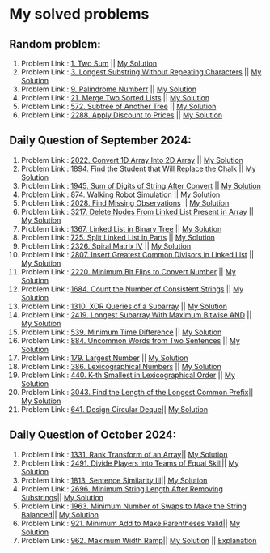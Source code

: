 
#  My solved problems

## Random problem:
1. Problem Link : [1. Two Sum](https://leetcode.com/problems/two-sum/description/) || [My Solution](https://github.com/sams52s/problem_solving/blob/main/LeetCode_problems_solution/src/javaProblemsSolution/random/TwoSum.java)
2. Problem Link : [3. Longest Substring Without Repeating Characters](https://leetcode.com/problems/longest-substring-without-repeating-characters/) || [My Solution](https://github.com/sams52s/problem_solving/blob/main/LeetCode_problems_solution/src/javaProblemsSolution/random/LongestSubstringWithoutRepeatingCharacters.java)
3. Problem Link : [9. Palindrome Numberr](https://leetcode.com/problems/palindrome-number/description/) || [My Solution](https://github.com/sams52s/problem_solving/blob/main/LeetCode_problems_solution/src/javaProblemsSolution/random/palindromeNumber.java)
4. Problem Link : [21. Merge Two Sorted Lists](https://leetcode.com/problems/merge-two-sorted-lists/description/) || [My Solution](https://github.com/sams52s/problem_solving/blob/main/LeetCode_problems_solution/src/javaProblemsSolution/random/Merge%20Two%20Sorted%20Lists.md)
5. Problem Link : [572. Subtree of Another Tree](https://leetcode.com/problems/subtree-of-another-tree/description/) || [My Solution](https://github.com/sams52s/problem_solving/blob/main/LeetCode_problems_solution/src/javaProblemsSolution/random/SubtreeOfAnotherTree.java)
6. Problem Link : [2288. Apply Discount to Prices](https://leetcode.com/problems/apply-discount-to-prices/description/) || [My Solution](https://github.com/sams52s/problem_solving/blob/main/LeetCode_problems_solution/src/javaProblemsSolution/random/DiscountToPrices.java)

## Daily Question of September 2024:
1. Problem Link : [2022. Convert 1D Array Into 2D Array](https://leetcode.com/problems/convert-1d-array-into-2d-array/description/?envType=daily-question&envId=2024-09-01) || [My Solution](https://github.com/sams52s/problem_solving/blob/main/LeetCode_problems_solution/src/javaProblemsSolution/september/convert1DArrayTo2DArray.java)
2. Problem Link : [1894. Find the Student that Will Replace the Chalk](https://leetcode.com/problems/find-the-student-that-will-replace-the-chalk/description/?envType=daily-question&envId=2024-09-02) || [My Solution](https://github.com/sams52s/problem_solving/blob/main/LeetCode_problems_solution/src/javaProblemsSolution/september/findTheStudent.java)
3. Problem Link : [1945. Sum of Digits of String After Convert](https://leetcode.com/problems/sum-of-digits-of-string-after-convert/description/?envType=daily-question&envId=2024-09-03) || [My Solution](https://github.com/sams52s/problem_solving/blob/main/LeetCode_problems_solution/src/javaProblemsSolution/september/SumOfDigitsOfStringAfterConvert.java)
4. Problem Link : [874. Walking Robot Simulation](https://leetcode.com/problems/walking-robot-simulation/?envType=daily-question&envId=2024-09-04) || [My Solution](https://github.com/sams52s/problem_solving/blob/main/LeetCode_problems_solution/src/javaProblemsSolution/september/walkingRobotSimulation.java)
5. Problem Link : [2028. Find Missing Observations](https://leetcode.com/problems/find-missing-observations/description/?envType=daily-question&envId=2024-09-05) || [My Solution](https://github.com/sams52s/problem_solving/blob/main/LeetCode_problems_solution/src/javaProblemsSolution/september/findMissingObservations.java)
6. Problem Link : [3217. Delete Nodes From Linked List Present in Array](https://leetcode.com/problems/delete-nodes-from-linked-list-present-in-array/description/?envType=daily-question&envId=2024-09-06) || [My Solution](https://github.com/sams52s/problem_solving/blob/main/LeetCode_problems_solution/src/javaProblemsSolution/september/deleteNodeFromLinkList.java)
7. Problem Link : [1367. Linked List in Binary Tree](https://leetcode.com/problems/linked-list-in-binary-tree/description/?envType=daily-question&envId=2024-09-07) || [My Solution](https://github.com/sams52s/problem_solving/blob/main/LeetCode_problems_solution/src/javaProblemsSolution/september/LinkedListinBinaryTree.java)
8. Problem Link : [725. Split Linked List in Parts](https://leetcode.com/problems/split-linked-list-in-parts/description/?envType=daily-question&envId=2024-09-08) || [My Solution](https://github.com/sams52s/problem_solving/blob/main/LeetCode_problems_solution/src/javaProblemsSolution/september/SplitLinkedListInParts.java)
9. Problem Link : [2326. Spiral Matrix IV](https://leetcode.com/problems/spiral-matrix-iv/description/?envType=daily-question&envId=2024-09-09) || [My Solution](https://github.com/sams52s/problem_solving/blob/main/LeetCode_problems_solution/src/javaProblemsSolution/september/SpringMatrixIV.java)
10. Problem Link : [2807. Insert Greatest Common Divisors in Linked List](https://leetcode.com/problems/insert-greatest-common-divisors-in-linked-list/?envType=daily-question&envId=2024-09-10) || [My Solution](https://github.com/sams52s/problem_solving/blob/main/LeetCode_problems_solution/src/javaProblemsSolution/september/GreatestCommonDivisors.java)
11. Problem Link : [2220. Minimum Bit Flips to Convert Number](https://leetcode.com/problems/minimum-bit-flips-to-convert-number/description/?envType=daily-question&envId=2024-09-11) || [My Solution](https://github.com/sams52s/problem_solving/blob/main/LeetCode_problems_solution/src/javaProblemsSolution/september/javaProblemsSolution.september.MinimumBitFlips.java)
12. Problem Link : [1684. Count the Number of Consistent Strings](https://leetcode.com/problems/count-the-number-of-consistent-strings/description/?envType=daily-question&envId=2024-09-12) || [My Solution](https://github.com/sams52s/problem_solving/blob/main/LeetCode_problems_solution/src/javaProblemsSolution/september/CountTheNumberOfConsistentStrings.java)
13. Problem Link : [1310. XOR Queries of a Subarray](https://leetcode.com/problems/xor-queries-of-a-subarray/description/?envType=daily-question&envId=2024-09-13) || [My Solution](https://github.com/sams52s/problem_solving/blob/main/LeetCode_problems_solution/src/javaProblemsSolution/september/XORQueriesOfASubarray.java)
14. Problem Link : [2419. Longest Subarray With Maximum Bitwise AND](https://leetcode.com/problems/longest-subarray-with-maximum-bitwise-and/description/?envType=daily-question&envId=2024-09-14) || [My Solution](https://github.com/sams52s/problem_solving/blob/main/LeetCode_problems_solution/src/javaProblemsSolution/september/LongestSubarray.java)
15. Problem Link : [539. Minimum Time Difference](https://leetcode.com/problems/minimum-time-difference/description/?envType=daily-question&envId=2024-09-16) || [My Solution](https://github.com/sams52s/problem_solving/blob/main/LeetCode_problems_solution/src/javaProblemsSolution/MinimumTimeDifference.java)
16. Problem Link : [884. Uncommon Words from Two Sentences](https://leetcode.com/problems/uncommon-words-from-two-sentences/description/?envType=daily-question&envId=2024-09-17) || [My Solution](https://github.com/sams52s/problem_solving/blob/main/LeetCode_problems_solution/src/javaProblemsSolution/september/UncommonFromSentences.java)
17. Problem Link : [179. Largest Number](https://leetcode.com/problems/largest-number/description/?envType=daily-question&envId=2024-09-18) || [My Solution](https://github.com/sams52s/problem_solving/blob/main/LeetCode_problems_solution/src/javaProblemsSolution/september/LargestNumber.java)
18. Problem Link : [386. Lexicographical Numbers](https://leetcode.com/problems/lexicographical-numbers/description/?envType=daily-question&envId=2024-09-21) || [My Solution](https://github.com/sams52s/problem_solving/blob/main/LeetCode_problems_solution/src/javaProblemsSolution/september/LexicographicalNumbers.java)
19. Problem Link : [440. K-th Smallest in Lexicographical Order](https://leetcode.com/problems/k-th-smallest-in-lexicographical-order/description/) || [My Solution](https://github.com/sams52s/problem_solving/blob/main/LeetCode_problems_solution/src/javaProblemsSolution/september/KthSmallestinLexicographicalOrder.java)
20. Problem Link : [3043. Find the Length of the Longest Common Prefix](https://leetcode.com/problems/find-the-length-of-the-longest-common-prefix/description/?envType=daily-question&envId=2024-09-24)|| [My Solution](https://github.com/sams52s/problem_solving/blob/main/LeetCode_problems_solution/src/javaProblemsSolution/september/javaProblemsSolution.september.LongestCommonPrefix.java)
21. Problem Link : [641. Design Circular Deque](https://leetcode.com/problems/design-circular-deque/description/?envType=daily-question&envId=2024-09-28)|| [My Solution](https://github.com/sams52s/problem_solving/blob/main/LeetCode_problems_solution/src/javaProblemsSolution/september/javaProblemsSolution.september.DesignCircularDeque.java)
    
## Daily Question of October 2024:
1. Problem Link : [1331. Rank Transform of an Array](https://leetcode.com/problems/rank-transform-of-an-array/description/?envType=daily-question&envId=2024-10-02)|| [My Solution](https://github.com/sams52s/problem_solving/blob/main/LeetCode_problems_solution/src/javaProblemsSolution/october/javaProblemsSolution.october.RankTransformofanArray.java)
2. Problem Link : [2491. Divide Players Into Teams of Equal Skill](https://leetcode.com/problems/divide-players-into-teams-of-equal-skill/description/?envType=daily-question&envId=2024-10-04)|| [My Solution](https://github.com/sams52s/problem_solving/blob/main/LeetCode_problems_solution/src/javaProblemsSolution/october/javaProblemsSolution.october.DividePlayersIntoTeamsofEqualSkill.java)
3. Problem Link : [1813. Sentence Similarity III](https://leetcode.com/problems/sentence-similarity-iii/?envType=daily-question&envId=2024-10-06)|| [My Solution](https://github.com/sams52s/problem_solving/blob/main/LeetCode_problems_solution/src/javaProblemsSolution/october/javaProblemsSolution.october.SentenceSimilarityIII.java)
4. Problem Link : [2696. Minimum String Length After Removing Substrings](https://leetcode.com/problems/minimum-string-length-after-removing-substrings/?envType=daily-question&envId=2024-10-07)|| [My Solution](https://github.com/sams52s/problem_solving/blob/main/LeetCode_problems_solution/src/javaProblemsSolution/october/MinimumStringLengthAfterRemovingSubstrings.java)
5. Problem Link : [1963. Minimum Number of Swaps to Make the String Balanced](https://leetcode.com/problems/minimum-number-of-swaps-to-make-the-string-balanced/description/?envType=daily-question&envId=2024-10-08)|| [My Solution](https://github.com/sams52s/problem_solving/blob/main/LeetCode_problems_solution/src/javaProblemsSolution/october/MinimumNumberofSwapstoMaketheStringBalanced.java)
6. Problem Link : [921. Minimum Add to Make Parentheses Valid](https://leetcode.com/problems/minimum-add-to-make-parentheses-valid/?envType=daily-question&envId=2024-10-09)|| [My Solution](https://github.com/sams52s/problem_solving/blob/main/LeetCode_problems_solution/src/javaProblemsSolution/october/MinimumAddtoMakeParenthesesValid.java)
7. Problem Link : [962. Maximum Width Ramp](https://leetcode.com/problems/maximum-width-ramp/description/?envType=daily-question&envId=2024-10-10)|| [My Solution](https://github.com/sams52s/problem_solving/blob/main/LeetCode_problems_solution/src/javaProblemsSolution/october/MaxWidthRamp.java) || [Explanation](https://github.com/sams52s/problem_solving/blob/main/LeetCode_problems_solution/src/javaProblemsSolution/october/stack_solution_documentation.md)
